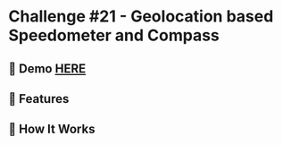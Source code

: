 # Challenge #21 - Geolocation based Speedometer and Compass

## 📸 Demo [HERE](https://hmothershed.github.io/JavaScript30/21-Geolocation/)

## 🚀 Features

## 🔧 How It Works
